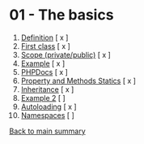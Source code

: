 01 - The basics
=================

1. [Definition](https://github.com/gael-damour/php-oriented-object-learning/tree/master/Basics/01-Definition) [ x ]
2. [First class](https://github.com/gael-damour/php-oriented-object-learning/tree/master/Basics/02-First-Class) [ x ]
3. [Scope (private/public)](https://github.com/gael-damour/php-oriented-object-learning/tree/master/Basics/03-Scope) [ x ]
4. [Example](https://github.com/gael-damour/php-oriented-object-learning/tree/master/Basics/04-Example) [ x ]
5. [PHPDocs](https://github.com/gael-damour/php-oriented-object-learning/tree/master/Basics/05-PhpDocs) [ x ]
6. [Property and Methods Statics](https://github.com/gael-damour/php-oriented-object-learning/tree/master/Basics/06-Properties-and-Methods-Statics) [ x ]
7. [Inheritance](https://github.com/gael-damour/php-oriented-object-learning/tree/master/Basics/07-Inheritance) [ x ]
8. [Example 2](https://github.com/gael-damour/php-oriented-object-learning/tree/master/Basics/08-Example2) [  ]
9. [Autoloading](https://github.com/gael-damour/php-oriented-object-learning/tree/master/Basics/09-Autoloading) [ x ]
10. [Namespaces](https://github.com/gael-damour/php-oriented-object-learning/tree/master/Basics/10-Namespaces) [  ]

[Back to main summary](https://github.com/gael-damour/php-oriented-object-learning)